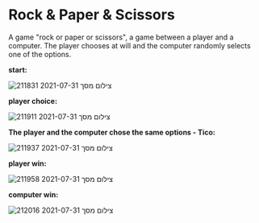 # Rock &amp; Paper &amp; Scissors
A game "rock or paper or scissors", a game between a player and a computer. The player chooses at will and the computer randomly selects one of the options.

**start:**

![צילום מסך 2021-07-31 211831](https://user-images.githubusercontent.com/73596043/127749613-c54d8340-1d56-44aa-9122-bbef56421d4d.png)

**player choice:**

![צילום מסך 2021-07-31 211911](https://user-images.githubusercontent.com/73596043/127749623-fd8616ed-81bd-43c2-b7f0-16b20d13232e.png)

**The player and the computer chose the same options - Tico:**

![צילום מסך 2021-07-31 211937](https://user-images.githubusercontent.com/73596043/127749628-fc91fa6b-43e4-44d5-817d-32c02e9ec9c7.png)

**player win:**

![צילום מסך 2021-07-31 211958](https://user-images.githubusercontent.com/73596043/127749634-d72f0d0d-bb20-4998-828b-d9a45af5adec.png)

**computer win:**

![צילום מסך 2021-07-31 212016](https://user-images.githubusercontent.com/73596043/127749642-fd97834e-6340-4b1b-bb78-12b5bcc16412.png)


